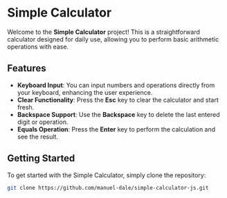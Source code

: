 # Simple Calculator

Welcome to the **Simple Calculator** project! This is a straightforward calculator designed for daily use, allowing you to perform basic arithmetic operations with ease. 

## Features

- **Keyboard Input**: You can input numbers and operations directly from your keyboard, enhancing the user experience.
- **Clear Functionality**: Press the **Esc** key to clear the calculator and start fresh.
- **Backspace Support**: Use the **Backspace** key to delete the last entered digit or operation.
- **Equals Operation**: Press the **Enter** key to perform the calculation and see the result.

## Getting Started

To get started with the Simple Calculator, simply clone the repository:

```bash
git clone https://github.com/manuel-dale/simple-calculator-js.git
